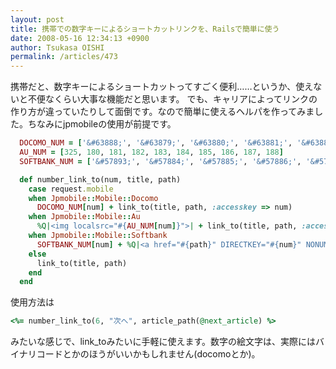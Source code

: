 ```yaml
---
layout: post
title: 携帯での数字キーによるショートカットリンクを、Railsで簡単に使う
date: 2008-05-16 12:34:13 +0900
author: Tsukasa OISHI
permalink: /articles/473
---
```


携帯だと、数字キーによるショートカットってすごく便利……というか、使えないと不便なくらい大事な機能だと思います。
でも、キャリアによってリンクの作り方が違っていたりして面倒です。なので簡単に使えるヘルパを作ってみました。ちなみにjpmobileの使用が前提です。

```ruby
  DOCOMO_NUM = ['&#63888;', '&#63879;', '&#63880;', '&#63881;', '&#63882;', '&#63883;', '&#63884;', '&#63885;', '&#63886;', '&#63887;']
  AU_NUM = [325, 180, 181, 182, 183, 184, 185, 186, 187, 188]
  SOFTBANK_NUM = ['&#57893;', '&#57884;', '&#57885;', '&#57886;', '&#57887;', '&#57888;', '&#57889;', '&#57890;', '&#57891;', '&#57892;']

  def number_link_to(num, title, path)
    case request.mobile
    when Jpmobile::Mobile::Docomo
      DOCOMO_NUM[num] + link_to(title, path, :accesskey => num)
    when Jpmobile::Mobile::Au
      %Q|<img localsrc="#{AU_NUM[num]}">| + link_to(title, path, :accesskey => num)
    when Jpmobile::Mobile::Softbank
      SOFTBANK_NUM[num] + %Q|<a href="#{path}" DIRECTKEY="#{num}" NONUMBER>#{title}</a>|
    else
      link_to(title, path)
    end
  end
```

使用方法は

```ruby
<%= number_link_to(6, "次へ", article_path(@next_article) %>
```

みたいな感じで、link\_toみたいに手軽に使えます。数字の絵文字は、実際にはバイナリコードとかのほうがいいかもしれません(docomoとか)。

